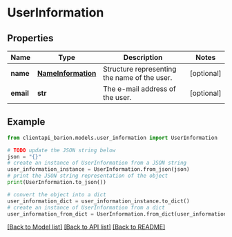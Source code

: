 # UserInformation


## Properties

Name | Type | Description | Notes
------------ | ------------- | ------------- | -------------
**name** | [**NameInformation**](NameInformation.md) | Structure representing the name of the user. | [optional] 
**email** | **str** | The e-mail address of the user. | [optional] 

## Example

```python
from clientapi_barion.models.user_information import UserInformation

# TODO update the JSON string below
json = "{}"
# create an instance of UserInformation from a JSON string
user_information_instance = UserInformation.from_json(json)
# print the JSON string representation of the object
print(UserInformation.to_json())

# convert the object into a dict
user_information_dict = user_information_instance.to_dict()
# create an instance of UserInformation from a dict
user_information_from_dict = UserInformation.from_dict(user_information_dict)
```
[[Back to Model list]](../README.md#documentation-for-models) [[Back to API list]](../README.md#documentation-for-api-endpoints) [[Back to README]](../README.md)


